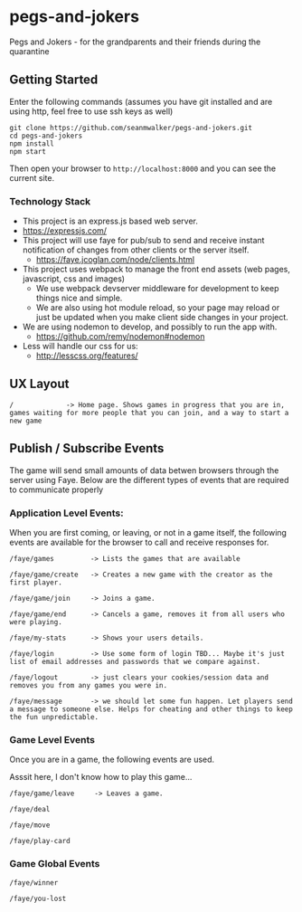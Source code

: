 # pegs-and-jokers
Pegs and Jokers - for the grandparents and their friends during the quarantine

## Getting Started

Enter the following commands (assumes you have git installed and are using http, feel free to use ssh keys as well)
```
git clone https://github.com/seanmwalker/pegs-and-jokers.git
cd pegs-and-jokers
npm install
npm start
```

Then open your browser to ```http://localhost:8000``` and you can see the current site.

### Technology Stack

 - This project is an express.js based web server.
  - https://expressjs.com/
 - This project will use faye for pub/sub to send and receive instant notification of changes from other clients or the server 
 itself.
   - https://faye.jcoglan.com/node/clients.html
 - This project uses webpack to manage the front end assets (web pages, javascript, css and images)
   - We use webpack devserver middleware for development to keep things nice and simple.
   - We are also using hot module reload, so your page may reload or just be updated when you make client side changes in your project.
 - We are using nodemon to develop, and possibly to run the app with. 
   - https://github.com/remy/nodemon#nodemon
 - Less will handle our css for us:
   - http://lesscss.org/features/


## UX Layout

```
/             -> Home page. Shows games in progress that you are in, games waiting for more people that you can join, and a way to start a new game
```

## Publish / Subscribe Events

The game will send small amounts of data betwen browsers through the server using Faye. Below are the different types of events that are required to communicate properly

### Application Level Events:

When you are first coming, or leaving, or not in a game itself, the following events are available for the browser to call and receive responses for.

```
/faye/games         -> Lists the games that are available

/faye/game/create   -> Creates a new game with the creator as the first player. 

/faye/game/join     -> Joins a game.

/faye/game/end      -> Cancels a game, removes it from all users who were playing. 

/faye/my-stats      -> Shows your users details.

/faye/login         -> Use some form of login TBD... Maybe it's just list of email addresses and passwords that we compare against.

/faye/logout        -> just clears your cookies/session data and removes you from any games you were in.

/faye/message       -> we should let some fun happen. Let players send a message to someone else. Helps for cheating and other things to keep the fun unpredictable.
```

### Game Level Events

Once you are in a game, the following events are used.

Asssit here, I don't know how to play this game...

```
/faye/game/leave     -> Leaves a game.

/faye/deal

/faye/move

/faye/play-card
```

### Game Global Events

```
/faye/winner

/faye/you-lost
```



